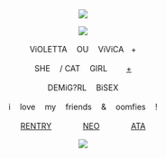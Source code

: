 &nbsp;
<div align="center">

![](https://komarev.com/ghpvc/?username=moidix&label=༄.°&color=fab24c&abbreviated=true)

![](https://upload-os-bbs.hoyolab.com/upload/2023/02/07/10642705/2bd3559bf4797872bf149a98ce3a36ae_2008224772383725720.gif)

ViOLETTA ㅤOU ㅤViViCAㅤ+

SHE ㅤ/ CAT ㅤGIRL ㅤㅤ [+](https://pronouns.cc/@visual)

DEMiG?RLㅤ BiSEX

iㅤ love ㅤmy ㅤfriends ㅤ& ㅤoomfies ㅤ!

[RENTRY](https://rentry.co/wrecked) ㅤㅤㅤㅤ[NEO](https://neospring.org/@gurohime)ㅤㅤ ㅤㅤ[ATA](https://wxs.atabook.org)
 
![](https://spotify-github-profile.kittinanx.com/api/view.svg?uid=314mkicxlkkdu2xbfq5sn4qlspni&cover_image=true&theme=natemoo-re&show_offline=true&background_color=121212&interchange=false&bar_color=1448c2&bar_color_cover=false)
<div>

